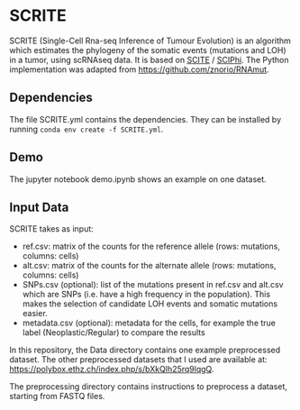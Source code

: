 # SCRITE

SCRITE (Single-Cell Rna-seq Inference of Tumour Evolution) is an algorithm which estimates the phylogeny of the somatic events (mutations and LOH) in a tumor, using scRNAseq data. 
It is based on [SCITE](https://genomebiology.biomedcentral.com/articles/10.1186/s13059-016-0936-x) / [SCIPhi](https://www.nature.com/articles/s41467-018-07627-7). The Python implementation was adapted from https://github.com/znorio/RNAmut.


## Dependencies

The file SCRITE.yml contains the dependencies. They can be installed by running `conda env create -f SCRITE.yml`.

## Demo

The jupyter notebook demo.ipynb shows an example on one dataset.

## Input Data

SCRITE takes as input:
* ref.csv: matrix of the counts for the reference allele (rows: mutations, columns: cells)
* alt.csv: matrix of the counts for the alternate allele (rows: mutations, columns: cells)
* SNPs.csv (optional): list of the mutations present in ref.csv and alt.csv which are SNPs (i.e. have a high frequency in the population). This makes the selection of candidate LOH events and somatic mutations easier.
* metadata.csv (optional): metadata for the cells, for example the true label (Neoplastic/Regular) to compare the results

In this repository, the Data directory contains one example preprocessed dataset. The other preprocessed datasets that I used are available at: https://polybox.ethz.ch/index.php/s/bXkQIh25rq9lqgQ.

The preprocessing directory contains instructions to preprocess a dataset, starting from FASTQ files.

